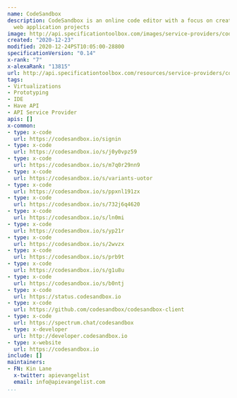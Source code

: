 ```yaml
---
name: CodeSandbox
description: CodeSandbox is an online code editor with a focus on creating and sharing
  web application projects
image: http://api.specificationtoolbox.com/images/service-providers/codesandbox.jpg
created: "2020-12-23"
modified: 2020-12-24PST10:05:00-28800
specificationVersion: "0.14"
x-rank: "7"
x-alexaRank: "13815"
url: http://api.specificationtoolbox.com/resources/service-providers/codesandbox/
tags:
- Virtualizations
- Prototyping
- IDE
- Have API
- API Service Provider
apis: []
x-common:
- type: x-code
  url: https://codesandbox.io/signin
- type: x-code
  url: https://codesandbox.io/s/j0y0vpz59
- type: x-code
  url: https://codesandbox.io/s/m7q0r29nn9
- type: x-code
  url: https://codesandbox.io/s/variants-uotor
- type: x-code
  url: https://codesandbox.io/s/ppxnl191zx
- type: x-code
  url: https://codesandbox.io/s/732j6q4620
- type: x-code
  url: https://codesandbox.io/s/ln0mi
- type: x-code
  url: https://codesandbox.io/s/yp21r
- type: x-code
  url: https://codesandbox.io/s/2wvzx
- type: x-code
  url: https://codesandbox.io/s/prb9t
- type: x-code
  url: https://codesandbox.io/s/g1u8u
- type: x-code
  url: https://codesandbox.io/s/b0ntj
- type: x-code
  url: https://status.codesandbox.io
- type: x-code
  url: https://github.com/codesandbox/codesandbox-client
- type: x-code
  url: https://spectrum.chat/codesandbox
- type: x-developer
  url: http://developer.codesandbox.io
- type: x-website
  url: https://codesandbox.io
include: []
maintainers:
- FN: Kin Lane
  x-twitter: apievangelist
  email: info@apievangelist.com
...
```

